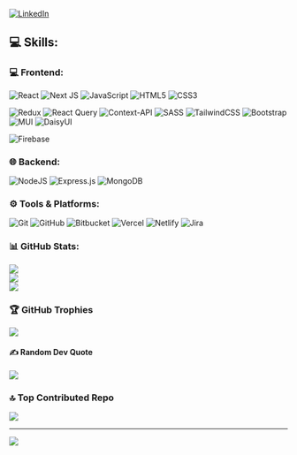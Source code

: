 
<!-- ### 🌐 Socials:-->
[![LinkedIn](https://img.shields.io/badge/LinkedIn-%230077B5.svg?logo=linkedin&logoColor=white)](https://linkedin.com/in/pranavpremanand) 

## 💻 Skills:
### 💻 Frontend:
![React](https://img.shields.io/badge/react-%2320232a.svg?style=flat-square&logo=react&logoColor=%2361DAFB)
![Next JS](https://img.shields.io/badge/Next-black?style=flat-square&logo=next.js&logoColor=white)
![JavaScript](https://img.shields.io/badge/javascript-%23323330.svg?style=flat-square&logo=javascript&logoColor=%23F7DF1E)
![HTML5](https://img.shields.io/badge/html5-%23E34F26.svg?style=flat-square&logo=html5&logoColor=white)
![CSS3](https://img.shields.io/badge/css3-%231572B6.svg?style=flat-square&logo=css3&logoColor=white) 
<!-- ![React Native](https://img.shields.io/badge/react_native-%2320232a.svg?style=flat-square&logo=react&logoColor=%2361DAFB) -->
![Redux](https://img.shields.io/badge/redux-%23593d88.svg?style=flat-square&logo=redux&logoColor=white)
![React Query](https://img.shields.io/badge/-React%20Query-FF4154?style=flat-square&logo=react%20query&logoColor=white)
![Context-API](https://img.shields.io/badge/Context--Api-000000?style=flat-square&logo=react) 
![SASS](https://img.shields.io/badge/SASS-hotpink.svg?style=flat-square&logo=SASS&logoColor=white)
![TailwindCSS](https://img.shields.io/badge/tailwindcss-%2338B2AC.svg?style=flat-square&logo=tailwind-css&logoColor=white)
![Bootstrap](https://img.shields.io/badge/bootstrap-%238511FA.svg?style=flat-square&logo=bootstrap&logoColor=white) 
![MUI](https://img.shields.io/badge/MUI-%230081CB.svg?style=flat-square&logo=mui&logoColor=white)
![DaisyUI](https://img.shields.io/badge/daisyui-5A0EF8?style=flat-square&logo=daisyui&logoColor=white)
<!-- ![Three js](https://img.shields.io/badge/threejs-black?style=flat-square&logo=three.js&logoColor=white) -->
<!-- ![Vue.js](https://img.shields.io/badge/vue.js-%2335495e.svg?style=flat-square&logo=vuedotjs&logoColor=%234FC08D) -->
<!-- ![Angular](https://img.shields.io/badge/angular-%23DD0031.svg?style=flat-square&logo=angular&logoColor=white) -->
<!-- ![Ant-Design](https://img.shields.io/badge/-AntDesign-%230170FE?style=flat-square&logo=ant-design&logoColor=white) --> 
<!--![Chart.js](https://img.shields.io/badge/chart.js-F5788D.svg?style=flat-square&logo=chart.js&logoColor=white) -->
<!-- ![Expo](https://img.shields.io/badge/expo-1C1E24?style=flat-square&logo=expo&logoColor=#D04A37) -->
![Firebase](https://img.shields.io/badge/firebase-a08021?style=flat-square&logo=firebase&logoColor=ffcd34)
<!-- ![TypeScript](https://img.shields.io/badge/typescript-%23007ACC.svg?style=flat-square&logo=typescript&logoColor=white)
![GraphQL](https://img.shields.io/badge/-GraphQL-E10098?style=flat-square&logo=graphql&logoColor=white) -->

### 🌐 Backend:
![NodeJS](https://img.shields.io/badge/node.js-6DA55F?style=flat-square&logo=node.js&logoColor=white)
![Express.js](https://img.shields.io/badge/express.js-%23404d59.svg?style=flat-square&logo=express&logoColor=%2361DAFB) 
![MongoDB](https://img.shields.io/badge/MongoDB-%234ea94b.svg?style=flat-square&logo=mongodb&logoColor=white)
<!-- ![Python](https://img.shields.io/badge/python-3670A0?style=flat-square&logo=python&logoColor=ffdd54) -->
<!-- ![Postgres](https://img.shields.io/badge/postgres-%23316192.svg?style=flat-square&logo=postgresql&logoColor=white) -->
<!-- ![Prisma](https://img.shields.io/badge/Prisma-3982CE?style=flat-square&logo=Prisma&logoColor=white) -->
<!-- ![Twilio](https://img.shields.io/badge/Twilio-F22F46?style=flat-square&logo=Twilio&logoColor=white) -->

### ⚙️ Tools & Platforms:
![Git](https://img.shields.io/badge/git-%23F05033.svg?style=flat-square&logo=git&logoColor=white)
![GitHub](https://img.shields.io/badge/github-%23121011.svg?style=flat-square&logo=github&logoColor=white)
![Bitbucket](https://img.shields.io/badge/bitbucket-%230047B3.svg?style=flat-square&logo=bitbucket&logoColor=white)
![Vercel](https://img.shields.io/badge/vercel-%23000000.svg?style=flat-square&logo=vercel&logoColor=white)
![Netlify](https://img.shields.io/badge/netlify-%23000000.svg?style=flat-square&logo=netlify&logoColor=#00C7B7)
![Jira](https://img.shields.io/badge/jira-%230A0FFF.svg?style=flat-square&logo=jira&logoColor=white)
<!-- ![GitLab](https://img.shields.io/badge/gitlab-%23181717.svg?style=flat-square&logo=gitlab&logoColor=white) -->
<!-- ![AWS](https://img.shields.io/badge/AWS-%23FF9900.svg?style=flat-square&logo=amazon-aws&logoColor=white) -->
<!--![GithubPages](https://img.shields.io/badge/github%20pages-121013?style=flat-square&logo=github&logoColor=white)
![Google Cloud](https://img.shields.io/badge/GoogleCloud-%234285F4.svg?style=flat-square&logo=google-cloud&logoColor=white) -->
<!--![Heroku](https://img.shields.io/badge/heroku-%23430098.svg?style=flat-square&logo=heroku&logoColor=white) 
![Render](https://img.shields.io/badge/Render-%46E3B7.svg?style=flat-square&logo=render&logoColor=white)  -->

### 📊 GitHub Stats:
![](https://github-readme-stats.vercel.app/api?username=pranavpremanand&theme=react&hide_border=true&include_all_commits=true&count_private=false)<br/>
![](https://github-readme-streak-stats.herokuapp.com/?user=pranavpremanand&theme=react&hide_border=true)<br/>
![](https://github-readme-stats.vercel.app/api/top-langs/?username=pranavpremanand&theme=react&hide_border=true&include_all_commits=true&count_private=false&layout=compact)

### 🏆 GitHub Trophies
![](https://github-profile-trophy.vercel.app/?username=pranavpremanand&theme=onedark&no-frame=true&no-bg=false&margin-w=4)

#### ✍️ Random Dev Quote
![](https://quotes-github-readme.vercel.app/api?type=horizontal&theme=dark)

### 🔝 Top Contributed Repo
![](https://github-contributor-stats.vercel.app/api?username=pranavpremanand&limit=5&theme=react&combine_all_yearly_contributions=true)

---
[![](https://visitcount.itsvg.in/api?id=pranavpremanand&icon=8&color=0)](https://visitcount.itsvg.in)

 <!-- ## 💰 You can help me by Donating
  [![BuyMeACoffee](https://img.shields.io/badge/Buy%20Me%20a%20Coffee-ffdd00?style=for-the-badge&logo=buy-me-a-coffee&logoColor=black)](https://buymeacoffee.com/pranavpremanand) -->

  
<!-- Proudly created with GPRM ( https://gprm.itsvg.in ) -->
